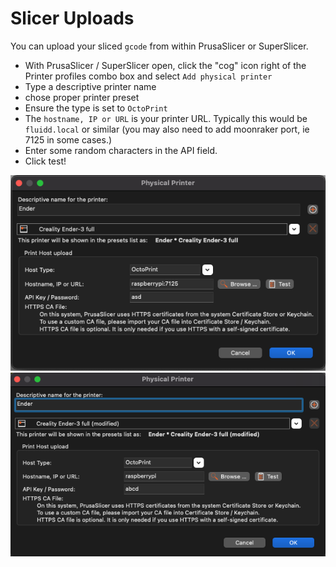 # Slicer Uploads

You can upload your sliced `gcode` from within PrusaSlicer or SuperSlicer. 

- With PrusaSlicer / SuperSlicer open, click the "cog" icon right of the Printer profiles combo box and select `Add physical printer`
- Type a descriptive printer name
- chose proper printer preset
- Ensure the type is set to `OctoPrint`
- The `hostname, IP or URL` is your printer URL. Typically this would be `fluidd.local` or similar (you may also need to add moonraker port, ie 7125 in some cases.)
- Enter some random characters in the API field.
- Click test!

![screenshot](../images/physical-printer.png)
![screenshot](../images/slicer-upload.png)
